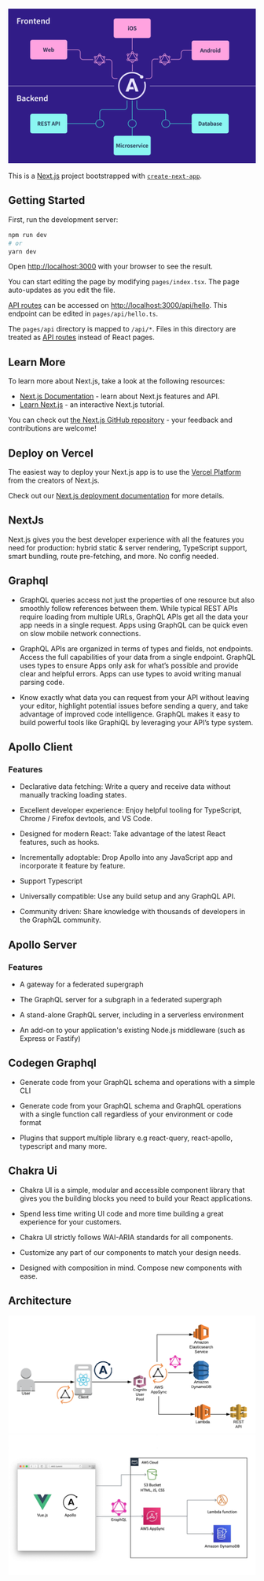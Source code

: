 ![alt text](./public/frontend_backend_diagram.svg)

This is a [Next.js](https://nextjs.org/) project bootstrapped with [`create-next-app`](https://github.com/vercel/next.js/tree/canary/packages/create-next-app).

## Getting Started

First, run the development server:

```bash
npm run dev
# or
yarn dev
```

Open [http://localhost:3000](http://localhost:3000) with your browser to see the result.

You can start editing the page by modifying `pages/index.tsx`. The page auto-updates as you edit the file.

[API routes](https://nextjs.org/docs/api-routes/introduction) can be accessed on [http://localhost:3000/api/hello](http://localhost:3000/api/hello). This endpoint can be edited in `pages/api/hello.ts`.

The `pages/api` directory is mapped to `/api/*`. Files in this directory are treated as [API routes](https://nextjs.org/docs/api-routes/introduction) instead of React pages.

## Learn More

To learn more about Next.js, take a look at the following resources:

- [Next.js Documentation](https://nextjs.org/docs) - learn about Next.js features and API.
- [Learn Next.js](https://nextjs.org/learn) - an interactive Next.js tutorial.

You can check out [the Next.js GitHub repository](https://github.com/vercel/next.js/) - your feedback and contributions are welcome!

## Deploy on Vercel

The easiest way to deploy your Next.js app is to use the [Vercel Platform](https://vercel.com/new?utm_medium=default-template&filter=next.js&utm_source=create-next-app&utm_campaign=create-next-app-readme) from the creators of Next.js.

Check out our [Next.js deployment documentation](https://nextjs.org/docs/deployment) for more details.

## NextJs

Next.js gives you the best developer experience with all the features you need for production: hybrid static & server rendering, TypeScript support, smart bundling, route pre-fetching, and more. No config needed.

## Graphql

- GraphQL queries access not just the properties of one resource but also smoothly follow references between them. While typical REST APIs require loading from multiple URLs, GraphQL APIs get all the data your app needs in a single request. Apps using GraphQL can be quick even on slow mobile network connections.

- GraphQL APIs are organized in terms of types and fields, not endpoints. Access the full capabilities of your data from a single endpoint. GraphQL uses types to ensure Apps only ask for what’s possible and provide clear and helpful errors. Apps can use types to avoid writing manual parsing code.

- Know exactly what data you can request from your API without leaving your editor, highlight potential issues before sending a query, and take advantage of improved code intelligence. GraphQL makes it easy to build powerful tools like GraphiQL by leveraging your API’s type system.

## Apollo Client

### Features

- Declarative data fetching: Write a query and receive data without manually tracking loading states.

- Excellent developer experience: Enjoy helpful tooling for TypeScript, Chrome / Firefox devtools, and VS Code.

- Designed for modern React: Take advantage of the latest React features, such as hooks.

- Incrementally adoptable: Drop Apollo into any JavaScript app and incorporate it feature by feature.

- Support Typescript

- Universally compatible: Use any build setup and any GraphQL API.

- Community driven: Share knowledge with thousands of developers in the GraphQL community.

## Apollo Server

### Features

- A gateway for a federated supergraph
- The GraphQL server for a subgraph in a federated supergraph

- A stand-alone GraphQL server, including in a serverless environment
- An add-on to your application's existing Node.js middleware (such as Express or Fastify)

## Codegen Graphql

- Generate code from your GraphQL schema and operations with a simple CLI

- Generate code from your GraphQL schema and GraphQL operations with a single function call regardless of your environment or code format

- Plugins that support multiple library e.g react-query, react-apollo, typescript and many more.

## Chakra Ui

- Chakra UI is a simple, modular and accessible component library that gives you the building blocks you need to build your React applications.

- Spend less time writing UI code and more time building a great experience for your customers.

- Chakra UI strictly follows WAI-ARIA standards for all components.

- Customize any part of our components to match your design needs.

- Designed with composition in mind. Compose new components with ease.

## Architecture

![poc1](./public/poc_1.png)
![poc2](./public/poc_2.jpeg)
